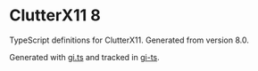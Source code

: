 # ClutterX11 8

TypeScript definitions for ClutterX11. Generated from version 8.0.

Generated with [gi.ts](https://gitlab.gnome.org/ewlsh/gi.ts) and tracked in [gi-ts](https://github.com/gi-ts).
